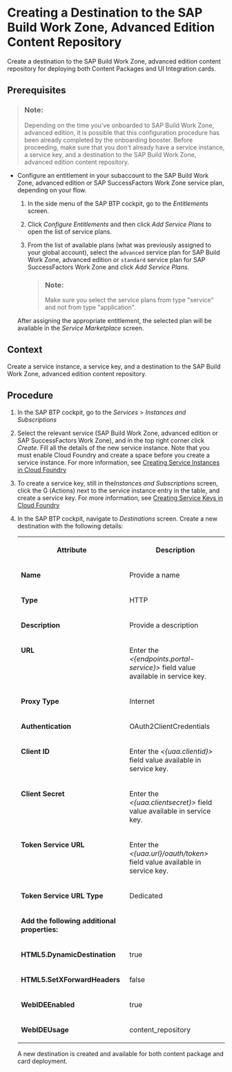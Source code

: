 <!-- loio4a90162810014b9396dd0edd00b9bc78 -->

<link rel="stylesheet" type="text/css" href="../css/sap-icons.css"/>

# Creating a Destination to the SAP Build Work Zone, Advanced Edition Content Repository

Create a destination to the SAP Build Work Zone, advanced edition content repository for deploying both Content Packages and UI Integration cards.



<a name="loio4a90162810014b9396dd0edd00b9bc78__prereq_xjz_ygj_fmb"/>

## Prerequisites

> ### Note:  
> Depending on the time you've onboarded to SAP Build Work Zone, advanced edition, it is possible that this configuration procedure has been already completed by the onboarding booster. Before proceeding, make sure that you don't already have a service instance, a service key, and a destination to the SAP Build Work Zone, advanced edition content repository.

-   Configure an entitlement in your subaccount to the SAP Build Work Zone, advanced edition or SAP SuccessFactors Work Zone service plan, depending on your flow.

    1.  In the side menu of the SAP BTP cockpit, go to the *Entitlements* screen.
    2.  Click *Configure Entitlements* and then click *Add Service Plans* to open the list of service plans.
    3.  From the list of available plans \(what was previously assigned to your global account\), select the `advanced` service plan for SAP Build Work Zone, advanced edition or `standard` service plan for SAP SuccessFactors Work Zone and click *Add Service Plans*.

        > ### Note:  
        > Make sure you select the service plans from type "service" and not from type "application".


    After assigning the appropriate entitlement, the selected plan will be available in the *Service Marketplace* screen.




<a name="loio4a90162810014b9396dd0edd00b9bc78__context_s5n_j33_z4b"/>

## Context

Create a service instance, a service key, and a destination to the SAP Build Work Zone, advanced edition content repository.



<a name="loio4a90162810014b9396dd0edd00b9bc78__steps_t5n_j33_z4b"/>

## Procedure

1.  In the SAP BTP cockpit, go to the *Services* \> *Instances and Subscriptions*

2.  Select the relevant service \(SAP Build Work Zone, advanced edition or SAP SuccessFactors Work Zone\), and in the top right corner click *Create*. Fill all the details of the new service instance. Note that you must enable Cloud Foundry and create a space before you create a service instance. For more information, see [Creating Service Instances in Cloud Foundry](https://help.sap.com/viewer/09cc82baadc542a688176dce601398de/Cloud/en-US/6d6846def3c443aa9f83d127353147ce.html) 

3.  To create a service key, still in the*Instances and Subscriptions* screen, click the <span class="SAP-icons"></span> \(Actions\) next to the service instance entry in the table, and create a service key. For more information, see [Creating Service Keys in Cloud Foundry](https://help.sap.com/viewer/09cc82baadc542a688176dce601398de/Cloud/en-US/6fcac08409db4b0f9ad55a6acd4d31c5.html)

4.  In the SAP BTP cockpit, navigate to *Destinations* screen. Create a new destination with the following details:


    <table>
    <tr>
    <th valign="top">

    Attribute


    
    </th>
    <th valign="top">

    Description


    
    </th>
    </tr>
    <tr>
    <td valign="top">
    
    **Name**


    
    </td>
    <td valign="top">
    
    Provide a name


    
    </td>
    </tr>
    <tr>
    <td valign="top">
    
    **Type**


    
    </td>
    <td valign="top">
    
    HTTP


    
    </td>
    </tr>
    <tr>
    <td valign="top">
    
    **Description**


    
    </td>
    <td valign="top">
    
    Provide a description


    
    </td>
    </tr>
    <tr>
    <td valign="top">
    
    **URL**


    
    </td>
    <td valign="top">
    
    Enter the *<\{endpoints.portal-service\}\>* field value available in service key.


    
    </td>
    </tr>
    <tr>
    <td valign="top">
    
    **Proxy Type**


    
    </td>
    <td valign="top">
    
    Internet


    
    </td>
    </tr>
    <tr>
    <td valign="top">
    
    **Authentication**


    
    </td>
    <td valign="top">
    
    OAuth2ClientCredentials


    
    </td>
    </tr>
    <tr>
    <td valign="top">
    
    **Client ID**


    
    </td>
    <td valign="top">
    
    Enter the *<\{uaa.clientid\}\>* field value available in service key.


    
    </td>
    </tr>
    <tr>
    <td valign="top">
    
    **Client Secret**


    
    </td>
    <td valign="top">
    
    Enter the *<\{uaa.clientsecret\}\>* field value available in service key.


    
    </td>
    </tr>
    <tr>
    <td valign="top">
    
    **Token Service URL**


    
    </td>
    <td valign="top">
    
    Enter the *<\{uaa.url\}/oauth/token\>* field value available in service key.


    
    </td>
    </tr>
    <tr>
    <td valign="top">
    
    **Token Service URL Type**


    
    </td>
    <td valign="top">
    
    Dedicated


    
    </td>
    </tr>
    <tr>
    <td valign="top">
    
    **Add the following additional properties:**


    
    </td>
    <td valign="top">
    
     


    
    </td>
    </tr>
    <tr>
    <td valign="top">
    
    **HTML5.DynamicDestination**


    
    </td>
    <td valign="top">
    
    true


    
    </td>
    </tr>
    <tr>
    <td valign="top">
    
    **HTML5.SetXForwardHeaders**


    
    </td>
    <td valign="top">
    
    false


    
    </td>
    </tr>
    <tr>
    <td valign="top">
    
    **WebIDEEnabled**


    
    </td>
    <td valign="top">
    
    true


    
    </td>
    </tr>
    <tr>
    <td valign="top">
    
    **WebIDEUsage**


    
    </td>
    <td valign="top">
    
    content\_repository


    
    </td>
    </tr>
    </table>
    
    A new destination is created and available for both content package and card deployment.


